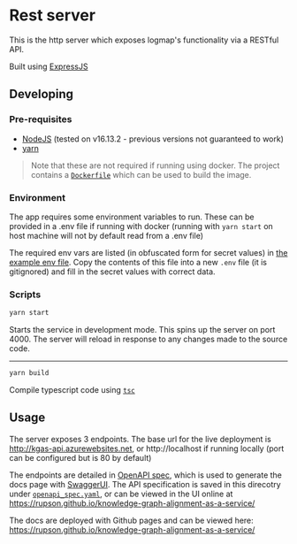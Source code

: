 # Rest server

This is the http server which exposes logmap's functionality via a RESTful API.

Built using [ExpressJS](https://expressjs.com/)

## Developing

### Pre-requisites

* [NodeJS](https://nodejs.org/en/) (tested on v16.13.2 - previous versions not guaranteed to work)
* [yarn](https://yarnpkg.com/)

> Note that these are not required if running using docker. The project contains a [`Dockerfile`](./Dockerfile) which can be used to build the image.

### Environment

The app requires some environment variables to run. These can be provided in a .env file if running with docker (running with `yarn start` on host machine will not by default read from a .env file)

The required env vars are listed (in obfuscated form for secret values) in [the example env file](./.env.example). Copy the contents of this file into a new `.env` file (it is gitignored) and fill in the secret values with correct data.

### Scripts

```bash
yarn start
```
Starts the service in development mode. This spins up the server on port 4000. The server will reload in response to any changes made to the source code.

---

```bash
yarn build
```
Compile typescript code using [`tsc`](https://www.typescriptlang.org/docs/handbook/compiler-options.html)

## Usage

The server exposes 3 endpoints. The base url for the live deployment is http://kgas-api.azurewebsites.net, or http://localhost if running locally (port can be configured but is 80 by default)

The endpoints are detailed in [OpenAPI spec](https://github.com/OAI/OpenAPI-Specification), which is used to generate the docs page with [SwaggerUI](https://swagger.io/tools/swagger-ui/). The API specification is saved in this direcotry under [`openapi_spec.yaml`](./openapi_spec.yaml), or can be viewed in the UI online at https://rupson.github.io/knowledge-graph-alignment-as-a-service/

The docs are deployed with Github pages and can be viewed here: https://rupson.github.io/knowledge-graph-alignment-as-a-service/